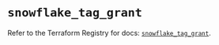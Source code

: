 # `snowflake_tag_grant`

Refer to the Terraform Registry for docs: [`snowflake_tag_grant`](https://registry.terraform.io/providers/snowflake-labs/snowflake/0.87.0/docs/resources/tag_grant).
